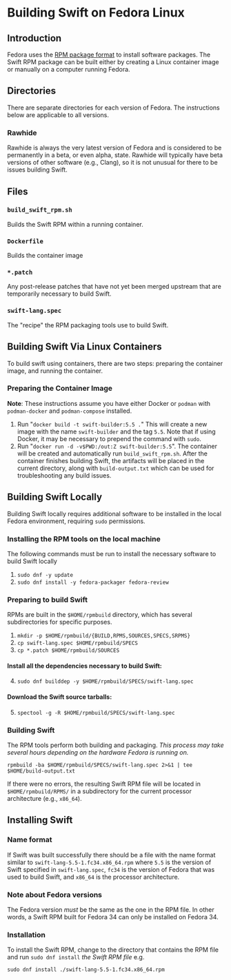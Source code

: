  
# Building Swift on Fedora Linux

## Introduction
Fedora uses the [RPM package format](https://en.wikipedia.org/wiki/RPM_Package_Manager)
to install software packages. The Swift RPM package can be built either by creating
a Linux container image or manually on a computer running Fedora.

## Directories
There are separate directories for each version of Fedora. The
instructions below are applicable to all versions.
### Rawhide
Rawhide is always the very latest version of Fedora 
and is considered to be permanently in a beta, or even alpha, state.
Rawhide will typically have beta versions of other software (e.g., Clang),
so it is not unusual for there to be issues building Swift. 

## Files
### `build_swift_rpm.sh`
Builds the Swift RPM within a running container.
### `Dockerfile`
Builds the container image
### `*.patch`
Any post-release patches that have not yet been merged upstream that are 
temporarily necessary to build Swift. 
### `swift-lang.spec`
The "recipe" the RPM packaging tools use to build Swift. 

## Building Swift Via Linux Containers
To build swift using containers, there are two steps: preparing the container image,
and running the container.
### Preparing the Container Image
**Note**: These instructions assume you have either Docker or `podman` with
`podman-docker` and `podman-compose` installed. 
1. Run "`docker build -t swift-builder:5.5 .`" This will create
a new image with the name `swift-builder` and the tag `5.5`. Note that if 
using Docker, it may be necessary to prepend the command with `sudo`. 
2. Run "`docker run -d -v$PWD:/out:Z swift-builder:5.5`". The container will be 
created and automatically run `build_swift_rpm.sh`. After the container finishes
building Swift, the artifacts will be placed in the current directory, along 
with `build-output.txt` which can be used for troubleshooting any build issues.

## Building Swift Locally
Building Swift locally requires additional software to be installed in the local
Fedora environment, requiring `sudo` permissions.
### Installing the RPM tools on the local machine
The following commands must be run to install the necessary software to build Swift
locally
1. `sudo dnf -y update`
2. `sudo dnf install -y fedora-packager fedora-review`
### Preparing to build Swift
RPMs are built in the `$HOME/rpmbuild` directory, which has several subdirectories
for specific purposes.
1. `mkdir -p $HOME/rpmbuild/{BUILD,RPMS,SOURCES,SPECS,SRPMS}`
2. `cp swift-lang.spec $HOME/rpmbuild/SPECS`
3. `cp *.patch $HOME/rpmbuild/SOURCES`
#### Install all the dependencies necessary to build Swift:
4. `sudo dnf builddep -y $HOME/rpmbuild/SPECS/swift-lang.spec`
#### Download the Swift source tarballs:
5. `spectool -g -R $HOME/rpmbuild/SPECS/swift-lang.spec`
### Building Swift
The RPM tools perform both building and packaging. _This process may take several
hours depending on the hardware Fedora is running on._

`rpmbuild -ba $HOME/rpmbuild/SPECS/swift-lang.spec 2>&1 | tee $HOME/build-output.txt`

If there were no errors, the resulting Swift RPM file will be located in 
`$HOME/rpmbuild/RPMS/` in a subdirectory for the current processor architecture 
(e.g., `x86_64`). 

## Installing Swift
### Name format
If Swift was built successfully there should
be a file with the name format similar to `swift-lang-5.5-1.fc34.x86_64.rpm` where
`5.5` is the version of Swift specified in `swift-lang.spec`, `fc34` is the version
of Fedora that was used to build Swift, and `x86_64` is the processor architecture.

### Note about Fedora versions
The Fedora version _must_ be the same as the one in the RPM file. In other words, 
a Swift RPM built for Fedora 34 can only be installed on Fedora 34.

### Installation
To install the Swift RPM, change to the directory that contains the RPM file and
run `sudo dnf install` _the Swift RPM file_ e.g.

`sudo dnf install ./swift-lang-5.5-1.fc34.x86_64.rpm`


